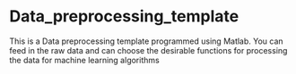 # Data_preprocessing_template
This is a Data preprocessing template programmed using Matlab.
You can feed in the raw data and can choose the desirable functions for processing the data for machine learning algorithms
